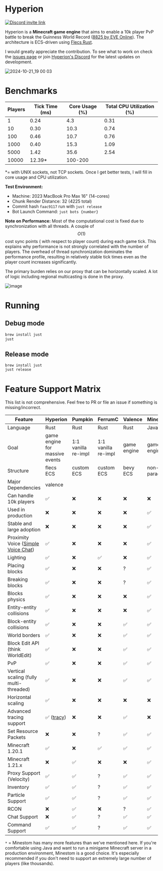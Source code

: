# Hyperion

[![Discord invite link](https://dcbadge.vercel.app/api/server/PBfnDtj5Wb)](https://discord.gg/PBfnDtj5Wb)

Hyperion is a **Minecraft game engine** that aims to enable a 10k player PvP battle to break the Guinness World
Record ([8825 by
EVE Online](https://www.guinnessworldrecords.com/world-records/105603-largest-videogame-pvp-battle)). The
architecture is ECS-driven using [Flecs Rust](https://github.com/Indra-db/Flecs-Rust).

I would greatly appreciate the contribution.
To see what to work on check the [issues page](https://github.com/andrewgazelka/hyperion/issues) or
join [Hyperion's Discord](https://discord.gg/sTN8mdRQ) for the latest updates on development.

![2024-10-21_19 00 03](https://github.com/user-attachments/assets/5371c38f-5c56-4654-98d9-8d93f75ae2e0)



# Benchmarks

| Players | Tick Time (ms) | Core Usage (%) | Total CPU Utilization (%) |
|---------|----------------|----------------|---------------------------|
| 1       | 0.24           | 4.3            | 0.31                      |
| 10      | 0.30           | 10.3           | 0.74                      |
| 100     | 0.46           | 10.7           | 0.76                      |
| 1000    | 0.40           | 15.3           | 1.09                      |
| 5000    | 1.42           | 35.6           | 2.54                      |
| 10000   | 12.39*         | 100-200        |                           |

*= with UNIX sockets, not TCP sockets. Once I get better tests, I will fill in core usage and CPU utilization.

**Test Environment:**

- Machine: 2023 MacBook Pro Max 16" (14-cores)
- Chunk Render Distance: 32 (4225 total)
- Commit hash `faac9117` run with `just release`
- Bot Launch Command: `just bots {number}`

**Note on Performance:**
Most of the computational cost is fixed due to synchronization with all threads. A couple of $$O(1)$$ cost sync points (
with respect to player count) during each game tick. This explains why performance is not strongly correlated with the
number of players. The overhead of thread synchronization dominates the performance profile, resulting in relatively
stable tick times even as the player count increases significantly.

The primary burden relies on our proxy that can be horizontally scaled. A lot of logic including regional multicasting
is done in the proxy.

![image](https://github.com/user-attachments/assets/92448a00-43e3-4be6-ba52-1e348b3c7e49)

# Running

## Debug mode

```bash
brew install just
just
```

## Release mode

```
brew install just
just release
```

# Feature Support Matrix

This list is not comprehensive. Feel free to PR or file an issue if something is missing/incorrect.

| Feature                                                                              | Hyperion                                      | Pumpkin             | FerrumC             | Valence     | Minestom*        |
|--------------------------------------------------------------------------------------|-----------------------------------------------|---------------------|---------------------|-------------|------------------|
| Language                                                                             | Rust                                          | Rust                | Rust                | Rust        | Java             |
| Goal                                                                                 | game engine for massive events                | 1:1 vanilla re-impl | 1:1 vanilla re-impl | game engine | game engine      |
| Structure                                                                            | flecs ECS                                     | custom ECS          | custom ECS          | bevy ECS    | non-ECS paradigm |
| Major Dependencies                                                                   | valence                                       |                     |                     |             |                  |
| Can handle 10k players                                                               | ✅                                             | ❌                   | ❌                   | ❌           | ❌                |
| Used in production                                                                   | ❌                                             | ❌                   | ❌                   | ❌           | ✅                |
| Stable and large adoption                                                            | ❌                                             | ❌                   | ❌                   | ❌           | ✅                |
| Proximity Voice ([Simple Voice Chat](https://modrinth.com/plugin/simple-voice-chat)) | ✅                                             | ❌                   | ❌                   | ❌           | ✅                |
| Lighting                                                                             | ✅                                             | ❌                   | ✅                   | ❌           | ✅                |
| Placing blocks                                                                       | ✅                                             | ❌                   | ❌                   | ?           | ✅                |
| Breaking blocks                                                                      | ✅                                             | ❌                   | ❌                   | ?           | ✅                |
| Blocks physics                                                                       | ✅                                             | ❌                   | ❌                   | ❌           | ✅                |
| Entity-entity collisions                                                             | ✅                                             | ❌                   | ❌                   | ❌           | ✅                |
| Block-entity collisions                                                              | ✅                                             | ❌                   | ❌                   | ✅           | ✅                |
| World borders                                                                        | ✅                                             | ❌                   | ❌                   | ✅           | ✅                |
| Block Edit API (think WorldEdit)                                                     | ✅                                             | ❌                   | ❌                   | ✅           | ✅                |
| PvP                                                                                  | ✅                                             | ❌                   | ❌                   | ✅           | ✅                |
| Vertical scaling (fully multi-threaded)                                              | ✅                                             | ❌                   | ❌                   | ✅           | ✅                |
| Horizontal scaling                                                                   | ✅                                             | ❌                   | ❌                   | ❌           | ❌                |
| Advanced tracing support                                                             | ✅ ([tracy](https://github.com/wolfpld/tracy)) | ❌                   | ❌                   | ✅           | ❌                |
| Set Resource Packets                                                                 | ❌                                             | ❌                   | ?                   | ✅           | ✅                |
| Minecraft 1.20.1                                                                     | ✅                                             | ❌                   | ✅                   | ✅           | ✅                |
| Minecraft 1.21.x                                                                     | ❌                                             | ✅                   | ❌                   | ❌           | ✅                |
| Proxy Support (Velocity)                                                             | ✅                                             | ✅                   | ?                   | ✅           | ✅                |
| Inventory                                                                            | ✅                                             | ✅                   | ?                   | ✅           | ✅                |
| Particle Support                                                                     | ✅                                             | ✅                   | ?                   | ✅           | ✅                |
| RCON                                                                                 | ❌                                             | ✅                   | ❌                   | ?           | ✅                |
| Chat Support                                                                         | ❌                                             | ✅                   | ?                   | ✅           | ✅                |
| Command Support                                                                      | ✅                                             | ✅                   | ?                   | ✅           | ✅                |

`*` = Minestom has many more features than we've mentioned here. If you're comfortable using Java and want to run a
minigame Minecraft server in a production environment, Minestom is a good choice. It's especially recommended if you
don't need to support an extremely large number of players (like thousands).
